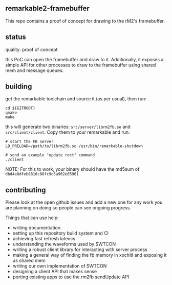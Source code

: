 ## remarkable2-framebuffer

This repo contains a proof of concept for drawing to the rM2's framebuffer.

## status

quality: proof of concept

this PoC can open the framebuffer and draw to it. Additionally, it exposes a
simple API for other processes to draw to the framebuffer using shared mem and
message queues.

## building

get the remarkable toolchain and source it (as per usual), then run:

```
cd ${GITROOT}
qmake
make
```

this will generate two binaries: `src/server/librm2fb.so` and
`src/client/client`. Copy them to your remarkable and run:

```
# start the FB server
LD_PRELOAD=/path/to/librm2fb.so /usr/bin/remarkable-shutdown 

# send an example "update rect" command
./client 
```

NOTE: For this to work, your binary should have the md5sum of
`dbd4e8dfeb8810c88fc9d5a902e65961`

## contributing

Please look at the open github issues and add a new one for any work you are planning
on doing so people can see ongoing progress.

Things that can use help:

* writing documentation
* setting up this repository build system and CI
* achieving fast refresh latency
* understanding the waveforms used by SWTCON
* writing a robust client library for interacting with server process
* making a general way of finding the fb memory in xochitl and exposing it as shared mem
* writing our own implementation of SWTCON
* designing a client API that makes sense
* porting existing apps to use the rm2fb sendUpdate API
